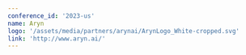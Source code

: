 ```yaml
---
conference_id: '2023-us'
name: Aryn
logo: '/assets/media/partners/arynai/ArynLogo_White-cropped.svg'
link: 'http://www.aryn.ai/'
---
```

